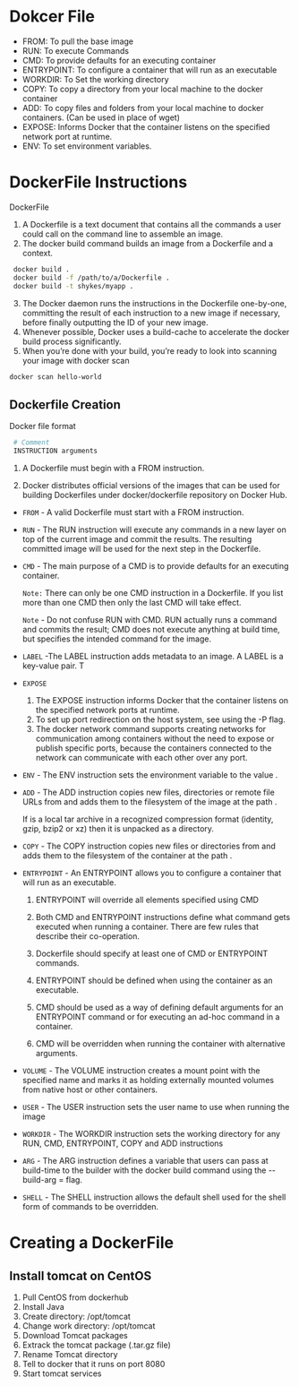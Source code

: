 # Dokcer File

- FROM: To pull the base image
- RUN: To execute Commands
- CMD: To provide defaults for an executing container
- ENTRYPOINT: To configure a container that will run as an executable
- WORKDIR: To Set the working directory
- COPY: To copy a directory from your local machine to the docker container
- ADD: To copy files and folders from your local machine to docker containers. (Can be used in place of wget)
- EXPOSE: Informs Docker that the container listens on the specified network port at runtime.
- ENV: To set environment variables.

# DockerFile Instructions


DockerFile 

1. A Dockerfile is a text document that contains all the commands a user could call on the command line to assemble an image.   
2. The docker build command builds an image from a Dockerfile and a context.  
 ```sh 
  docker build .
  docker build -f /path/to/a/Dockerfile .
  docker build -t shykes/myapp .
 ```

3. The Docker daemon runs the instructions in the Dockerfile one-by-one, committing the result of each instruction to a new image if necessary, before finally outputting the ID of your new image.  
4. Whenever possible, Docker uses a build-cache to accelerate the docker build process significantly.  
5. When you’re done with your build, you’re ready to look into scanning your image with docker scan  
 ```sh
 docker scan hello-world
 
 ```

## Dockerfile Creation  

 Docker file format
  ```sh
   # Comment
   INSTRUCTION arguments
  ```

1. A Dockerfile must begin with a FROM instruction.  

2. Docker distributes official versions of the images that can be used for building Dockerfiles under docker/dockerfile repository on Docker Hub.

- `FROM` - A valid Dockerfile must start with a FROM instruction.

- `RUN` - The RUN instruction will execute any commands in a new layer on top of the current image and commit the results. The resulting committed image will be used for the next step in the Dockerfile.

- `CMD` - The main purpose of a CMD is to provide defaults for an executing container. 

   `Note:` There can only be one CMD instruction in a Dockerfile. If you list more than one CMD then only the last CMD will take effect.

   `Note` - Do not confuse RUN with CMD. RUN actually runs a command and commits the result; CMD does not execute anything at build time, but specifies the intended command for the image.

- `LABEL` -The LABEL instruction adds metadata to an image. A LABEL is a key-value pair. T

- `EXPOSE`
  1. The EXPOSE instruction informs Docker that the container listens on the specified network ports at runtime. 
  2. To set up port redirection on the host system, see using the -P flag.
  3. The docker network command supports creating networks for communication among containers without the need to expose or publish specific ports, because the containers connected to the network can communicate with each other over any port. 

- `ENV` - The ENV instruction sets the environment variable <key> to the value <value>.

- `ADD` - The ADD instruction copies new files, directories or remote file URLs from <src> and adds them to the filesystem of the image at the path <dest>.

    If <src> is a local tar archive in a recognized compression format (identity, gzip, bzip2 or xz) then it is unpacked as a directory. 

- `COPY` - The COPY instruction copies new files or directories from <src> and adds them to the filesystem of the container at the path <dest>.

- `ENTRYPOINT` - An ENTRYPOINT allows you to configure a container that will run as an executable.

  1. ENTRYPOINT will override all elements specified using CMD
  2. Both CMD and ENTRYPOINT instructions define what command gets executed when running a container. There are few rules that describe their co-operation.

  3. Dockerfile should specify at least one of CMD or ENTRYPOINT commands.

  4. ENTRYPOINT should be defined when using the container as an executable.

  5. CMD should be used as a way of defining default arguments for an ENTRYPOINT command or for executing an ad-hoc command in a container.

  6. CMD will be overridden when running the container with alternative arguments.

- `VOLUME` - The VOLUME instruction creates a mount point with the specified name and marks it as holding externally mounted volumes from native host or other containers. 

- `USER` - The USER instruction sets the user name to use when running the image
- `WORKDIR` - The WORKDIR instruction sets the working directory for any RUN, CMD, ENTRYPOINT, COPY and ADD instructions

- `ARG` - The ARG instruction defines a variable that users can pass at build-time to the builder with the docker build command using the --build-arg <varname>=<value> flag. 

- `SHELL` - The SHELL instruction allows the default shell used for the shell form of commands to be overridden. 


# Creating a DockerFile

## Install tomcat on CentOS

1. Pull CentOS from dockerhub
2. Install Java
3. Create directory: /opt/tomcat
4. Change work directory: /opt/tomcat
5. Download Tomcat packages
6. Extrack the tomcat package (.tar.gz file)
7. Rename Tomcat directory
8. Tell to docker that it runs on port 8080
9. Start tomcat services